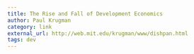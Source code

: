 ```yaml
---
title: The Rise and Fall of Development Economics
author: Paul Krugman
category: link
external_url: http://web.mit.edu/krugman/www/dishpan.html
tags: dev
---
```

